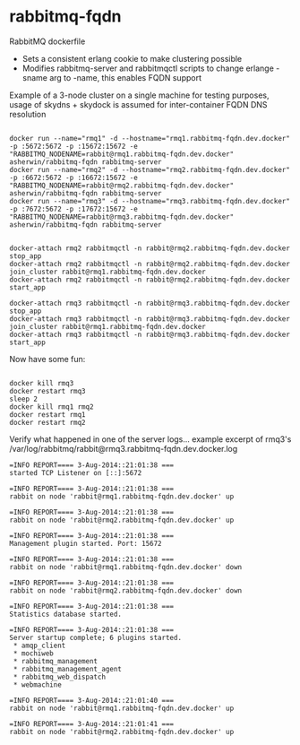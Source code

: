 rabbitmq-fqdn
=============

RabbitMQ dockerfile

* Sets a consistent erlang cookie to make clustering possible
* Modifies rabbitmq-server and rabbitmqctl scripts to change erlange -sname arg to -name, this enables FQDN support



Example of a 3-node cluster on a single machine for testing purposes, usage of skydns + skydock is assumed for inter-container FQDN DNS resolution


```shell

docker run --name="rmq1" -d --hostname="rmq1.rabbitmq-fqdn.dev.docker" -p :5672:5672 -p :15672:15672 -e "RABBITMQ_NODENAME=rabbit@rmq1.rabbitmq-fqdn.dev.docker" asherwin/rabbitmq-fqdn rabbitmq-server
docker run --name="rmq2" -d --hostname="rmq2.rabbitmq-fqdn.dev.docker" -p :6672:5672 -p :16672:15672 -e "RABBITMQ_NODENAME=rabbit@rmq2.rabbitmq-fqdn.dev.docker" asherwin/rabbitmq-fqdn rabbitmq-server
docker run --name="rmq3" -d --hostname="rmq3.rabbitmq-fqdn.dev.docker" -p :7672:5672 -p :17672:15672 -e "RABBITMQ_NODENAME=rabbit@rmq3.rabbitmq-fqdn.dev.docker" asherwin/rabbitmq-fqdn rabbitmq-server


docker-attach rmq2 rabbitmqctl -n rabbit@rmq2.rabbitmq-fqdn.dev.docker stop_app
docker-attach rmq2 rabbitmqctl -n rabbit@rmq2.rabbitmq-fqdn.dev.docker join_cluster rabbit@rmq1.rabbitmq-fqdn.dev.docker
docker-attach rmq2 rabbitmqctl -n rabbit@rmq2.rabbitmq-fqdn.dev.docker start_app

docker-attach rmq3 rabbitmqctl -n rabbit@rmq3.rabbitmq-fqdn.dev.docker stop_app
docker-attach rmq3 rabbitmqctl -n rabbit@rmq3.rabbitmq-fqdn.dev.docker join_cluster rabbit@rmq1.rabbitmq-fqdn.dev.docker
docker-attach rmq3 rabbitmqctl -n rabbit@rmq3.rabbitmq-fqdn.dev.docker start_app

```

Now have some fun:

```shell

docker kill rmq3
docker restart rmq3
sleep 2
docker kill rmq1 rmq2
docker restart rmq1
docker restart rmq2

```

Verify what happened in one of the server logs... example excerpt of rmq3's /var/log/rabbitmq/rabbit\@rmq3.rabbitmq-fqdn.dev.docker.log

```
=INFO REPORT==== 3-Aug-2014::21:01:38 ===
started TCP Listener on [::]:5672

=INFO REPORT==== 3-Aug-2014::21:01:38 ===
rabbit on node 'rabbit@rmq1.rabbitmq-fqdn.dev.docker' up

=INFO REPORT==== 3-Aug-2014::21:01:38 ===
rabbit on node 'rabbit@rmq2.rabbitmq-fqdn.dev.docker' up

=INFO REPORT==== 3-Aug-2014::21:01:38 ===
Management plugin started. Port: 15672

=INFO REPORT==== 3-Aug-2014::21:01:38 ===
rabbit on node 'rabbit@rmq1.rabbitmq-fqdn.dev.docker' down

=INFO REPORT==== 3-Aug-2014::21:01:38 ===
rabbit on node 'rabbit@rmq2.rabbitmq-fqdn.dev.docker' down

=INFO REPORT==== 3-Aug-2014::21:01:38 ===
Statistics database started.

=INFO REPORT==== 3-Aug-2014::21:01:38 ===
Server startup complete; 6 plugins started.
 * amqp_client
 * mochiweb
 * rabbitmq_management
 * rabbitmq_management_agent
 * rabbitmq_web_dispatch
 * webmachine

=INFO REPORT==== 3-Aug-2014::21:01:40 ===
rabbit on node 'rabbit@rmq1.rabbitmq-fqdn.dev.docker' up

=INFO REPORT==== 3-Aug-2014::21:01:41 ===
rabbit on node 'rabbit@rmq2.rabbitmq-fqdn.dev.docker' up
```
